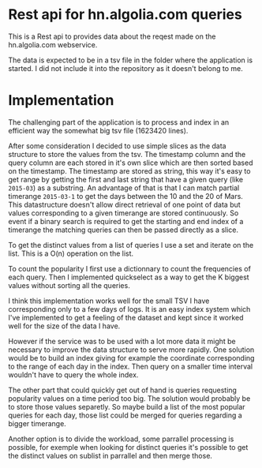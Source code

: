 # Rest api for hn.algolia.com queries

This is a Rest api to provides data about the reqest made on the hn.algolia.com webservice.

The data is expected to be in a tsv file in the folder where the application is started.
I did not include it into the repository as it doesn't belong to me.

# Implementation
The challenging part of the application is to process and index in an efficient way the somewhat big tsv file (1623420 lines).

After some consideration I decided to use simple slices as the data structure to store the values from the tsv.
The timestamp column and the query column are each stored in it's own slice which are then sorted based on the timestamp.
The timestamp are stored as string, this way it's easy to get range by getting the first and last string that have a given query (like `2015-03`) as a substring.
An advantage of that is that I can match partial timerange `2015-03-1` to get the days between the 10 and the 20 of Mars.
This datastructure doesn't allow direct retrieval of one point of data but values corresponding to a given timerange are stored continuously.
So event if a binary search is required to get the starting and end index of a timerange the matching queries can then be passed directly as a slice.

To get the distinct values from a list of queries I use a set and iterate on the list.
This is a O(n) operation on the list.

To count the popularity I first use a dictionnary to count the frequencies of each query.
Then I implemented quickselect as a way to get the K biggest values without sorting all the queries.

I think this implementation works well for the small TSV I have corresponding only to a few days of logs.
It is an easy index system which I've implemented to get a feeling of the dataset and kept since it worked well for the size of the data I have.

However if the service was to be used with a lot more data it might be necessary to improve the data structure to serve more rapidly.
One solution would be to build an index giving for example the coordinate corresponding to the range of each day in the index.
Then query on a smaller time interval wouldn't have to query the whole index.

The other part that could quickly get out of hand is queries requesting popularity values on a time period too big.
The solution would probably be to store those values separetly.
So maybe build a list of the most popular queries for each day, those list could be merged for queries regarding a bigger timerange.

Another option is to divide the workload, some parrallel processing is possible, for exemple when looking for distinct queries it's possible to get the distinct values on sublist in parrallel and then merge those.
